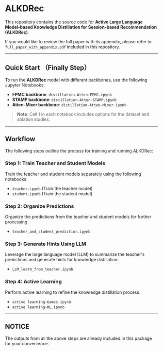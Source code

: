 # ALKDRec
This repository contains the source code for **Active Large Language Model-based Knowledge Distillation for Session-based Recommendation (ALKDRec)**. 

If you would like to review the full paper with its appendix, please refer to `full_paper_with_appendix.pdf` included in this repository.

---

## Quick Start （Finally Step）
To run the **ALKDRec** model with different backbones, use the following Jupyter Notebooks:

- **FPMC backbone**: `distillation-Atten-FPMC.ipynb`
- **STAMP backbone**: `distillation-Atten-STAMP.ipynb`
- **Atten-Mixer backbone**: `distillation-Atten-Mixer.ipynb`

> **Note**: Cell 1 in each notebook includes options for the dataset and ablation studies.

---

## Workflow
The following steps outline the process for training and running ALKDRec:

### Step 1: Train Teacher and Student Models
Train the teacher and student models separately using the following notebooks:
- `teacher.ipynb` (Train the teacher model)
- `student.ipynb` (Train the student model)

### Step 2: Organize Predictions
Organize the predictions from the teacher and student models for further processing:
- `teacher_and_student_prediction.ipynb`

### Step 3: Generate Hints Using LLM
Leverage the large language model (LLM) to summarize the teacher's predictions and generate hints for knowledge distillation:
- `LLM_learn_from_teacher.ipynb`

### Step 4: Active Learning
Perform active learning to refine the knowledge distillation process:
- `active learning-Games.ipynb` 
- `active learning-ML.ipynb`
---
## NOTICE
The outputs from all the above steps are already included in this package for your convenience.
